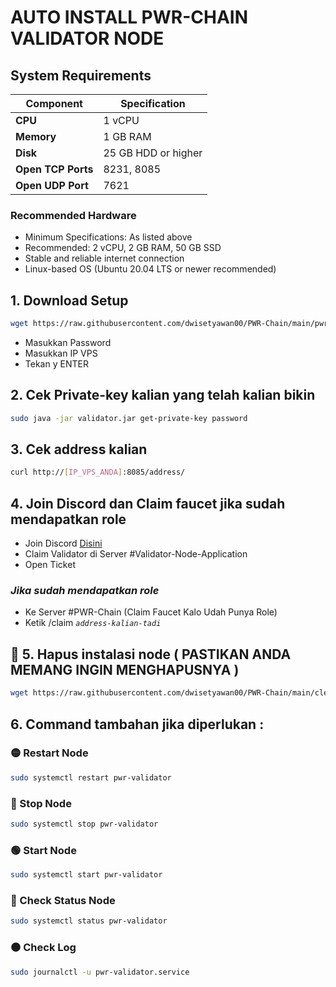   # AUTO INSTALL PWR-CHAIN VALIDATOR NODE
  

## System Requirements

| Component | Specification |
|-----------|---------------|
| **CPU** | 1 vCPU |
| **Memory** | 1 GB RAM |
| **Disk** | 25 GB HDD or higher |
| **Open TCP Ports** | 8231, 8085 |
| **Open UDP Port** | 7621 |

### Recommended Hardware
- Minimum Specifications: As listed above
- Recommended: 2 vCPU, 2 GB RAM, 50 GB SSD
- Stable and reliable internet connection
- Linux-based OS (Ubuntu 20.04 LTS or newer recommended)

## 1. Download Setup
```bash
wget https://raw.githubusercontent.com/dwisetyawan00/PWR-Chain/main/pwr-setup.sh && chmod +x pwr-setup.sh && ./pwr-setup.sh
```
- Masukkan Password
- Masukkan IP VPS 
- Tekan y ENTER

## 2. Cek Private-key kalian yang telah kalian bikin
```bash
sudo java -jar validator.jar get-private-key password
```

## 3. Cek address kalian
```bash
curl http://[IP_VPS_ANDA]:8085/address/
```

## 4. Join Discord dan Claim faucet jika sudah mendapatkan role
- Join Discord [Disini](https://discord.gg/C3PRdT7N)
- Claim Validator di Server #Validator-Node-Application
- Open Ticket
### *Jika sudah mendapatkan role*
- Ke Server #PWR-Chain (Claim Faucet Kalo Udah Punya Role)
- Ketik /claim *`address-kalian-tadi`*

## 🔴 5. Hapus instalasi node ( PASTIKAN ANDA MEMANG INGIN MENGHAPUSNYA )
```bash
wget https://raw.githubusercontent.com/dwisetyawan00/PWR-Chain/main/cleanup_validator.sh && chmod +x cleanup_validator.sh && sudo ./cleanup_validator.sh
```

## 6. Command tambahan jika diperlukan :
  ### 🟡 Restart Node
```bash
sudo systemctl restart pwr-validator
```
  ### 🔴 Stop Node
```bash
sudo systemctl stop pwr-validator
```
  ### 🟢 Start Node
```bash
sudo systemctl start pwr-validator
```
  ### 🔵 Check Status Node
```bash
sudo systemctl status pwr-validator
```
  ### ⚫ Check Log
```bash
sudo journalctl -u pwr-validator.service
```        

